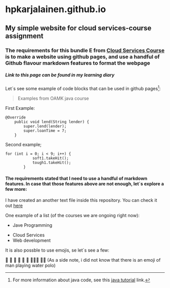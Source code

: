 # hpkarjalainen.github.io
## My simple website for cloud services-course assignment
### The requirements for this bundle E from [Cloud Services Course](https://tl.oamk.fi/cloudservices/) is to make a website using github pages, and use a handful of Github flavour markdown features to format the webpage

##### ***Link to this page can be found in my learning diary***

Let´s see some example of code blocks that can be used in github pages[^1]:

>Examples from OAMK java course


First Example:

```
@Override
    public void lend(String lender) {
        super.lend(lender);
        super.loanTime = 7;
    }
```

Second example;

```
for (int i = 0; i < 9; i++) {
            soft1.takeHit();
            tough1.takeHit();
        }
```

 #### The requirements stated that I need to use a handful of markdown features. In case that those features above are not enough, let´s explore a few more:
 
 

I have created an another text file inside this repository. You can check it out [here](/newText.md)

One example of a list (of the courses we are ongoing right now):

- Jave Programming
* Cloud Services
* Web development

It is also possble to use emojis, se let´s see a few:

:peanuts:  :cut_of_meat: :whale: :scorpion: :turkey: :unicorn: :family_man_girl_girl: :man_playing_water_polo: (As a side note, i did not know that there is an emoji of man playing water polo)

[^1]: For more information about java code, see this [java tutorial](https://docs.oracle.com/javase/tutorial/) link.
